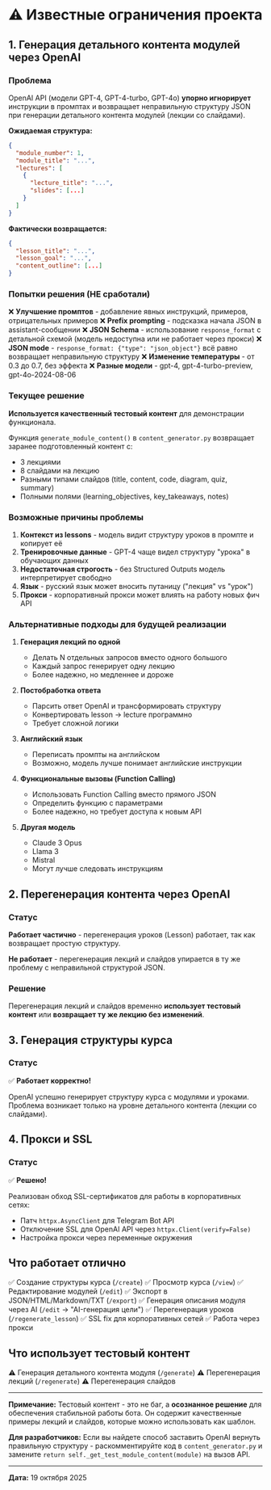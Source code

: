# ⚠️ Известные ограничения проекта

## 1. Генерация детального контента модулей через OpenAI

### Проблема

OpenAI API (модели GPT-4, GPT-4-turbo, GPT-4o) **упорно игнорирует** инструкции в промптах и возвращает неправильную структуру JSON при генерации детального контента модулей (лекции со слайдами).

**Ожидаемая структура:**
```json
{
  "module_number": 1,
  "module_title": "...",
  "lectures": [
    {
      "lecture_title": "...",
      "slides": [...]
    }
  ]
}
```

**Фактически возвращается:**
```json
{
  "lesson_title": "...",
  "lesson_goal": "...",
  "content_outline": [...]
}
```

### Попытки решения (НЕ сработали)

❌ **Улучшение промптов** - добавление явных инструкций, примеров, отрицательных примеров
❌ **Prefix prompting** - подсказка начала JSON в assistant-сообщении
❌ **JSON Schema** - использование `response_format` с детальной схемой (модель недоступна или не работает через прокси)
❌ **JSON mode** - `response_format: {"type": "json_object"}` всё равно возвращает неправильную структуру
❌ **Изменение температуры** - от 0.3 до 0.7, без эффекта
❌ **Разные модели** - gpt-4, gpt-4-turbo-preview, gpt-4o-2024-08-06

### Текущее решение

**Используется качественный тестовый контент** для демонстрации функционала.

Функция `generate_module_content()` в `content_generator.py` возвращает заранее подготовленный контент с:
- 3 лекциями
- 8 слайдами на лекцию
- Разными типами слайдов (title, content, code, diagram, quiz, summary)
- Полными полями (learning_objectives, key_takeaways, notes)

### Возможные причины проблемы

1. **Контекст из lessons** - модель видит структуру уроков в промпте и копирует её
2. **Тренировочные данные** - GPT-4 чаще видел структуру "урока" в обучающих данных
3. **Недостаточная строгость** - без Structured Outputs модель интерпретирует свободно
4. **Язык** - русский язык может вносить путаницу ("лекция" vs "урок")
5. **Прокси** - корпоративный прокси может влиять на работу новых фич API

### Альтернативные подходы для будущей реализации

1. **Генерация лекций по одной**
   - Делать N отдельных запросов вместо одного большого
   - Каждый запрос генерирует одну лекцию
   - Более надежно, но медленнее и дороже

2. **Постобработка ответа**
   - Парсить ответ OpenAI и трансформировать структуру
   - Конвертировать lesson → lecture программно
   - Требует сложной логики

3. **Английский язык**
   - Переписать промпты на английском
   - Возможно, модель лучше понимает английские инструкции

4. **Функциональные вызовы (Function Calling)**
   - Использовать Function Calling вместо прямого JSON
   - Определить функцию с параметрами
   - Более надежно, но требует доступа к новым API

5. **Другая модель**
   - Claude 3 Opus
   - Llama 3
   - Mistral
   - Могут лучше следовать инструкциям

## 2. Перегенерация контента через OpenAI

### Статус

**Работает частично** - перегенерация уроков (Lesson) работает, так как возвращает простую структуру.

**Не работает** - перегенерация лекций и слайдов упирается в ту же проблему с неправильной структурой JSON.

### Решение

Перегенерация лекций и слайдов временно **использует тестовый контент** или **возвращает ту же лекцию без изменений**.

## 3. Генерация структуры курса

### Статус

✅ **Работает корректно!**

OpenAI успешно генерирует структуру курса с модулями и уроками. Проблема возникает только на уровне детального контента (лекции со слайдами).

## 4. Прокси и SSL

### Статус

✅ **Решено!**

Реализован обход SSL-сертификатов для работы в корпоративных сетях:
- Патч `httpx.AsyncClient` для Telegram Bot API
- Отключение SSL для OpenAI API через `httpx.Client(verify=False)`
- Настройка прокси через переменные окружения

## Что работает отлично

✅ Создание структуры курса (`/create`)
✅ Просмотр курса (`/view`)
✅ Редактирование модулей (`/edit`)
✅ Экспорт в JSON/HTML/Markdown/TXT (`/export`)
✅ Генерация описания модуля через AI (`/edit` → "AI-генерация цели")
✅ Перегенерация уроков (`/regenerate_lesson`)
✅ SSL fix для корпоративных сетей
✅ Работа через прокси

## Что использует тестовый контент

⚠️ Генерация детального контента модуля (`/generate`)
⚠️ Перегенерация лекций (`/regenerate`)
⚠️ Перегенерация слайдов

---

**Примечание:** Тестовый контент - это не баг, а **осознанное решение** для обеспечения стабильной работы бота. Он содержит качественные примеры лекций и слайдов, которые можно использовать как шаблон.

**Для разработчиков:** Если вы найдете способ заставить OpenAI вернуть правильную структуру - раскомментируйте код в `content_generator.py` и замените `return self._get_test_module_content(module)` на вызов API.

---

**Дата:** 19 октября 2025




